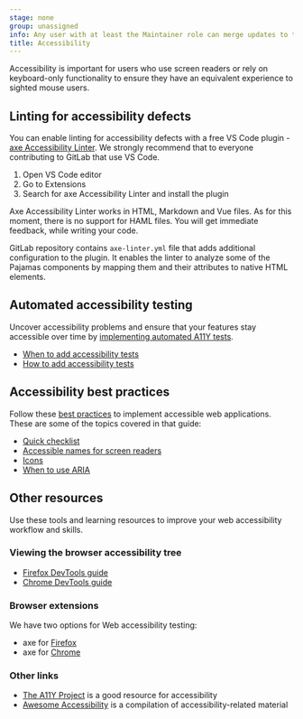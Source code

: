```yaml
---
stage: none
group: unassigned
info: Any user with at least the Maintainer role can merge updates to this content. For details, see https://docs.gitlab.com/development/development_processes/#development-guidelines-review.
title: Accessibility
---
```


Accessibility is important for users who use screen readers or rely on keyboard-only functionality
to ensure they have an equivalent experience to sighted mouse users.

## Linting for accessibility defects

You can enable linting for accessibility defects with a free VS Code plugin - [axe Accessibility Linter](https://marketplace.visualstudio.com/items?itemName=deque-systems.vscode-axe-linter).
We strongly recommend that to everyone contributing to GitLab that use VS Code.

1. Open VS Code editor
1. Go to Extensions
1. Search for axe Accessibility Linter and install the plugin

Axe Accessibility Linter works in HTML, Markdown and Vue files. As for this moment, there is no support for HAML files. You will get immediate feedback, while writing your code.

GitLab repository contains `axe-linter.yml` file that adds additional configuration to the plugin.
It enables the linter to analyze some of the Pajamas components by mapping them and their attributes to native HTML elements.

## Automated accessibility testing

Uncover accessibility problems and ensure that your features stay accessible over time by
[implementing automated A11Y tests](automated_testing.md).

- [When to add accessibility tests](automated_testing.md#when-to-add-accessibility-tests)
- [How to add accessibility tests](automated_testing.md#how-to-add-accessibility-tests)

## Accessibility best practices

Follow these [best practices](best_practices.md) to implement accessible web applications. These are
some of the topics covered in that guide:

- [Quick checklist](best_practices.md#quick-checklist)
- [Accessible names for screen readers](best_practices.md#provide-accessible-names-for-screen-readers)
- [Icons](best_practices.md#icons)
- [When to use ARIA](best_practices.md#when-to-use-aria)

## Other resources

Use these tools and learning resources to improve your web accessibility workflow and skills.

### Viewing the browser accessibility tree

- [Firefox DevTools guide](https://firefox-source-docs.mozilla.org/devtools-user/accessibility_inspector/index.html#accessing-the-accessibility-inspector)
- [Chrome DevTools guide](https://developer.chrome.com/docs/devtools/accessibility/reference/#pane)

### Browser extensions

We have two options for Web accessibility testing:

- axe for [Firefox](https://www.deque.com/axe/devtools/firefox-browser-extension/)
- axe for [Chrome](https://www.deque.com/axe/devtools/chrome-browser-extension/)

### Other links

- [The A11Y Project](https://www.a11yproject.com/) is a good resource for accessibility
- [Awesome Accessibility](https://github.com/brunopulis/awesome-a11y)
  is a compilation of accessibility-related material
